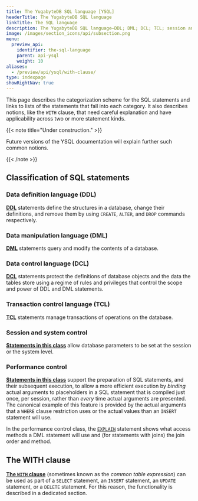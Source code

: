 ```yaml
---
title: The YugabyteDB SQL language [YSQL]
headerTitle: The YugabyteDB SQL language
linkTitle: The SQL language
description: The YugabyteDB SQL language—DDL; DML; DCL; TCL; session and system control; performance control
image: /images/section_icons/api/subsection.png
menu:
  preview_api:
    identifier: the-sql-language
    parent: api-ysql
    weight: 10
aliases:
  - /preview/api/ysql/with-clause/
type: indexpage
showRightNav: true
---
```


This page describes the categorization scheme for the SQL statements and links to lists of the statements that fall into each category. It also describes notions, like the `WITH` clause, that need careful explanation and have applicability across two or more statement kinds.

{{< note title="Under construction." >}}

Future versions of the YSQL documentation will explain further such common notions.

{{< /note >}}

## Classification of SQL statements

### Data definition language (DDL)

**[DDL](./statements/#data-definition-language-ddl)** statements define the structures in a database, change their definitions, and remove them by using `CREATE`, `ALTER`, and `DROP` commands respectively.

### Data manipulation language (DML)

**[DML](./statements/#data-manipulation-language-dml)** statements query and modify the contents of a database.

### Data control language (DCL)

**[DCL](./statements/#data-control-language-dcl)** statements protect the definitions of database objects and the data the tables store using a regime of rules and privileges that control the scope and power of DDL and DML statements.

### Transaction control language (TCL)

**[TCL](./statements/#transaction-control-language-tcl)** statements manage transactions of operations on the database.

### Session and system control

**[Statements in this class](./statements/#session-and-system-control)** allow database parameters to be set at the session or the system level.

### Performance control

**[Statements in this class](./statements/#performance-control)** support the preparation of SQL statements, and their subsequent execution, to allow a more efficient execution by _binding_ actual arguments to placeholders in a SQL statement that is compiled just once, per session, rather than _every_ time actual arguments are presented. The canonical example of this feature is provided by the actual arguments that a `WHERE` clause restriction uses or the actual values than an `INSERT` statement will use.

In the performance control class, the [`EXPLAIN`](./statements/perf_explain/) statement shows what access methods a DML statement will use and (for statements with joins) the join order and method.

## The WITH clause

**[The `WITH` clause](./with-clause/)** (sometimes known as the _common table expression_) can be used as part of a `SELECT` statement, an `INSERT` statement, an `UPDATE` statement, or a `DELETE` statement. For this reason, the functionality is described in a dedicated section.
